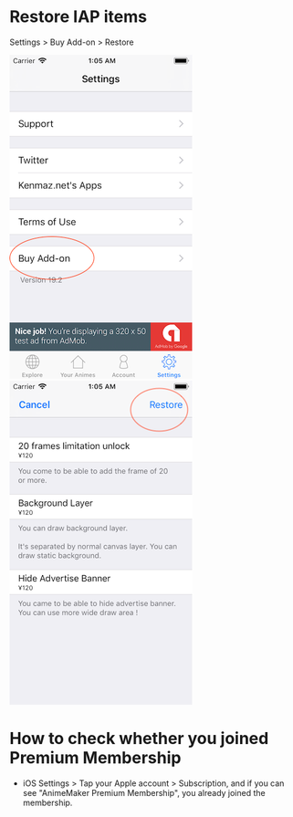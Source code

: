 # Restore IAP items

Settings > Buy Add-on > Restore

![](https://raw.githubusercontent.com/kenmaz/animemaker-help/master/iap_restore_1.png)
![](https://raw.githubusercontent.com/kenmaz/animemaker-help/master/iap_restore_2.png)

# How to check whether you joined Premium Membership
- iOS Settings > Tap your Apple account > Subscription, and if you can see "AnimeMaker Premium Membership", you already joined the membership.
